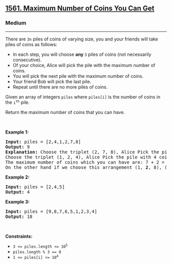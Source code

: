 <h2><a href="https://leetcode.com/problems/maximum-number-of-coins-you-can-get/">1561. Maximum Number of Coins You Can Get</a></h2><h3>Medium</h3><hr><div style="user-select: auto;"><p style="user-select: auto;">There are <code style="user-select: auto;">3n</code> piles of coins of varying size, you and your friends will take piles of coins as follows:</p>

<ul style="user-select: auto;">
	<li style="user-select: auto;">In each step, you will choose <strong style="user-select: auto;">any </strong><code style="user-select: auto;">3</code> piles of coins (not necessarily consecutive).</li>
	<li style="user-select: auto;">Of your choice, Alice will pick the pile with the maximum number of coins.</li>
	<li style="user-select: auto;">You will pick the next pile with the maximum number of coins.</li>
	<li style="user-select: auto;">Your friend Bob will pick the last pile.</li>
	<li style="user-select: auto;">Repeat until there are no more piles of coins.</li>
</ul>

<p style="user-select: auto;">Given an array of integers <code style="user-select: auto;">piles</code> where <code style="user-select: auto;">piles[i]</code> is the number of coins in the <code style="user-select: auto;">i<sup style="user-select: auto;">th</sup></code> pile.</p>

<p style="user-select: auto;">Return the maximum number of coins that you can have.</p>

<p style="user-select: auto;">&nbsp;</p>
<p style="user-select: auto;"><strong class="example" style="user-select: auto;">Example 1:</strong></p>

<pre style="user-select: auto;"><strong style="user-select: auto;">Input:</strong> piles = [2,4,1,2,7,8]
<strong style="user-select: auto;">Output:</strong> 9
<strong style="user-select: auto;">Explanation: </strong>Choose the triplet (2, 7, 8), Alice Pick the pile with 8 coins, you the pile with <strong style="user-select: auto;">7</strong> coins and Bob the last one.
Choose the triplet (1, 2, 4), Alice Pick the pile with 4 coins, you the pile with <strong style="user-select: auto;">2</strong> coins and Bob the last one.
The maximum number of coins which you can have are: 7 + 2 = 9.
On the other hand if we choose this arrangement (1, <strong style="user-select: auto;">2</strong>, 8), (2, <strong style="user-select: auto;">4</strong>, 7) you only get 2 + 4 = 6 coins which is not optimal.
</pre>

<p style="user-select: auto;"><strong class="example" style="user-select: auto;">Example 2:</strong></p>

<pre style="user-select: auto;"><strong style="user-select: auto;">Input:</strong> piles = [2,4,5]
<strong style="user-select: auto;">Output:</strong> 4
</pre>

<p style="user-select: auto;"><strong class="example" style="user-select: auto;">Example 3:</strong></p>

<pre style="user-select: auto;"><strong style="user-select: auto;">Input:</strong> piles = [9,8,7,6,5,1,2,3,4]
<strong style="user-select: auto;">Output:</strong> 18
</pre>

<p style="user-select: auto;">&nbsp;</p>
<p style="user-select: auto;"><strong style="user-select: auto;">Constraints:</strong></p>

<ul style="user-select: auto;">
	<li style="user-select: auto;"><code style="user-select: auto;">3 &lt;= piles.length &lt;= 10<sup style="user-select: auto;">5</sup></code></li>
	<li style="user-select: auto;"><code style="user-select: auto;">piles.length % 3 == 0</code></li>
	<li style="user-select: auto;"><code style="user-select: auto;">1 &lt;= piles[i] &lt;= 10<sup style="user-select: auto;">4</sup></code></li>
</ul>
</div>